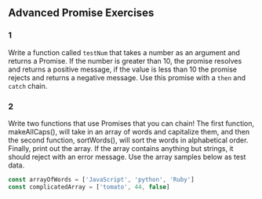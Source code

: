 ## Advanced Promise Exercises

### 1

Write a function called `testNum` that takes a number as an argument and returns a Promise. If the number is greater than 10, the promise resolves and returns a positive message, if the value is less than 10 the promise rejects and returns a negative message. Use this promise with a `then` and `catch` chain.

### 2

Write two functions that use Promises that you can chain! The first function, makeAllCaps(), will take in an array of words and capitalize them, and then the second function, sortWords(), will sort the words in alphabetical order. Finally, print out the array. If the array contains anything but strings, it should reject with an error message. Use the array samples below as test data.

```javascript
const arrayOfWords = ['JavaScript', 'python', 'Ruby']
const complicatedArray = ['tomato', 44, false]
```
